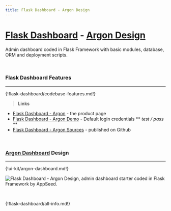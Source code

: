 ```yaml
---
title: Flask Dashboard - Argon Design
---
```


# [Flask Dashboard](http://appseed.us/admin-dashboards/flask) - [Argon Design](https://appseed.us/admin-dashboards/flask-boilerplate-dashboard-argon)

Admin dashboard coded in Flask Framework with basic modules, database, ORM and deployment scripts.

<br />

### Flask Dashboard Features
---

{!flask-dashboard/codebase-features.md!}

> **Links**

- [Flask Dashboard - Argon](https://appseed.us/admin-dashboards/flask-boilerplate-dashboard-argon) - the product page
- [Flask Dashboard - Argon Demo](https://flask-dashboard-argon.appseed.us/) - Default login credentials ** *test / pass* **
- [Flask Dashboard - Argon Sources](https://github.com/app-generator/flask-boilerplate-dashboard-argon) - published on Github

<br />

### [Argon Dashboard](/bootstrap-template/argon-dashboard/) Design
---

{!ui-kit/argon-dashboard.md!}

![Flask Dashboard - Argon Design, admin dashboard starter coded in Flask Framework by AppSeed.](https://raw.githubusercontent.com/app-generator/flask-boilerplate-dashboard-argon/master/media/flask-boilerplate-dashboard-argon-screen.png) 

<br />

{!flask-dashboard/all-info.md!}

